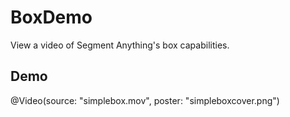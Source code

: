 # BoxDemo

View a video of Segment Anything's box capabilities.

## Demo

@Video(source: "simplebox.mov", poster: "simpleboxcover.png")
